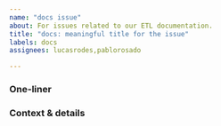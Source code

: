 ```yaml
---
name: "docs issue"
about: For issues related to our ETL documentation.
title: "docs: meaningful title for the issue"
labels: docs
assignees: lucasrodes,pablorosado

---
```


<!--
INSTRUCTIONS
Write a meaningful title that describes what issues you found in the documentation.
-->

### One-liner
<!-- Replace this line with a short description. (REQUIRED) -->


### Context & details
<!-- If possible, replace this line with more context and details. Otherwise, remove this section from the template. 

It helps if you provide logs from the terminal.
-->
